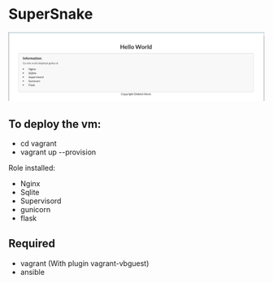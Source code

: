 SuperSnake
============

![alt tag](https://github.com/DidelotK/SuperSnake/blob/master/README/readme.png)

To deploy the vm:
-----------------

- cd vagrant
- vagrant up --provision

Role installed:

- Nginx
- Sqlite
- Supervisord
- gunicorn
- flask

Required
--------

- vagrant (With plugin vagrant-vbguest)
- ansible
